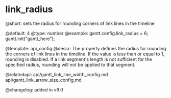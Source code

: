 link_radius
=============

@short: sets the radius for rounding corners of link lines in the timeline

@default: 4
@type: number
@example:
gantt.config.link_radius = 6;
gantt.init("gantt_here");

@template: api_config
@descr:
The property defines the radius for rounding the corners of link lines in the timeline. If the value is less than or equal to 1, rounding is disabled. If a link segment's length is not sufficient for the specified radius, rounding will not be applied to that segment.

@relatedapi:
api/gantt_link_line_width_config.md
api/gantt_link_arrow_size_config.md

@changelog: added in v9.0